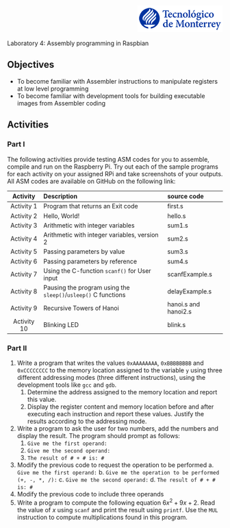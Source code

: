 <div align="right">
<img src="img/teclogo.png">
</div>

 Laboratory 4: Assembly programming in Raspbian

## Objectives
* To become familiar with Assembler instructions to manipulate registers at low level programming
* To become familiar with development tools for building executable images from Assembler coding

## Activities

### Part I
The following activities provide testing ASM codes for you to assemble, compile and run on the Raspberry Pi. Try out each of the sample programs for each activity on your assigned RPi and take screenshots of your outputs. All ASM codes are available on GitHub on the following link: 

Activity | Description | source code
 :---: | :--- | :---
Activity 1 | Program that returns an Exit code | first.s
Activity 2 | Hello, World! | hello.s
Activity 3 | Arithmetic with integer variables | sum1.s
Activity 4 | Arithmetic with integer variables, version 2 | sum2.s
Activity 5 | Passing parameters by value | sum3.s
Activity 6 | Passing parameters by reference | sum4.s
Activity 7 | Using the C-function `scanf()` for User input | scanfExample.s
Activity 8 | Pausing the program using the `sleep()`/`usleep()` C functions | delayExample.s
Activity 9 | Recursive Towers of Hanoi | hanoi.s and hanoi2.s
Activity 10 | Blinking LED | blink.s

### Part II
1.	Write a program that writes the values `0xAAAAAAAA`, `0xBBBBBBBB` and `0xCCCCCCCC` to the memory location assigned to the variable `y` using three different addressing modes (three different instructions), using the development tools like `gcc` and `gdb`.
    1. Determine the address assigned to the memory location and report this value. 
    2. Display the register content and memory location before and after executing each instruction and report these values. Justify the results according to the addressing mode. 
2.	Write a program to ask the user for two numbers, add the numbers and display the result. The program should prompt as follows:
    1.	`Give me the first operand:`
    2.	`Give me the second operand:`
    3.	`The result of # + # is: #`
3.	Modify the previous code to request the operation to be performed
    a.	`Give me the first operand:`
    b.	`Give me the operation to be performed (+, -, *, /):`
    c.	`Give me the second operand:`
    d.	`The result of # + # is: #`
4.	Modify the previous code to include three operands
5.	Write a program to compute the following equation $6x^2 + 9x + 2$. Read the value of $x$ using `scanf` and print the result using `printf`. Use the `MUL` instruction to compute multiplications found in this program.

